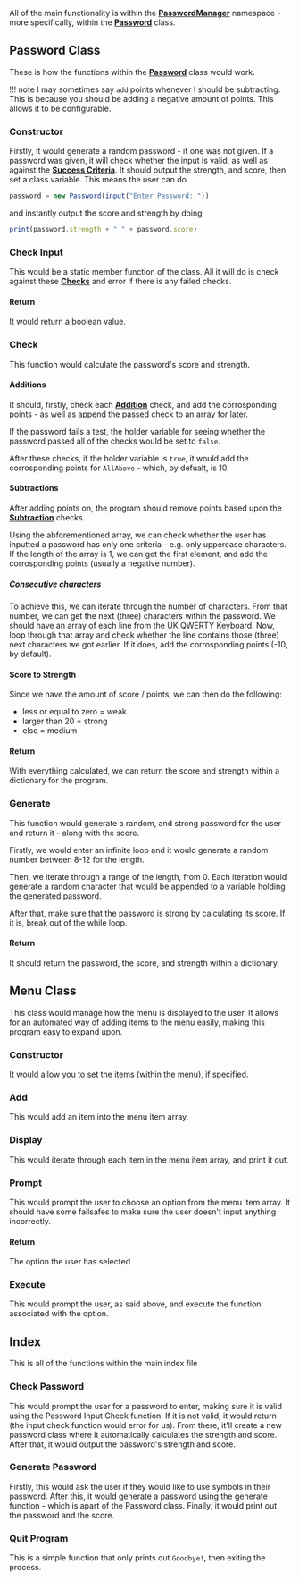 All of the main functionality is within the [**PasswordManager**](https://github.com/Stefanuk12/EasyPasswords/blob/main/src/modules/PasswordManager.ts) namespace - more specifically, within the [**Password**](https://github.com/Stefanuk12/EasyPasswords/blob/main/src/modules/PasswordManager.ts#L92) class.

## Password Class
These is how the functions within the [**Password**](https://github.com/Stefanuk12/EasyPasswords/blob/main/src/modules/PasswordManager.ts#L92) class would work.

!!! note
    I may sometimes say `add` points whenever I should be subtracting. This is because you should be adding a negative amount of points. This allows it to be configurable.

### Constructor
Firstly, it would generate a random password - if one was not given. If a password was given, it will check whether the input is valid, as well as against the [**Success Criteria**](../../analysis/successcriteria/passwordchecker.md/). It should output the strength, and score, then set a class variable. This means the user can do
```ts
password = new Password(input("Enter Password: "))
``` 
and instantly output the score and strength by doing 
```ts
print(password.strength + " " + password.score)
```

### Check Input
This would be a static member function of the class. All it will do is check against these [**Checks**](../../analysis/successcriteria/passwordchecker.md/#checks) and error if there is any failed checks.

#### Return
It would return a boolean value.

### Check
This function would calculate the password's score and strength.

#### Additions
It should, firstly, check each [**Addition**](../../analysis/successcriteria/passwordchecker.md/#additions) check, and add the corrosponding points - as well as append the passed check to an array for later. 

If the password fails a test, the holder variable for seeing whether the password passed all of the checks would be set to `false`.

After these checks, if the holder variable is `true`, it would add the corrosponding points for `AllAbove` - which, by defualt, is 10.

#### Subtractions
After adding points on, the program should remove points based upon the [**Subtraction**](../../analysis/successcriteria/passwordchecker.md/#subtractions) checks.

Using the abforementioned array, we can check whether the user has inputted a password has only one criteria - e.g. only uppercase characters. If the length of the array is 1, we can get the first element, and add the corrosponding points (usually a negative number).

##### Consecutive characters
To achieve this, we can iterate through the number of characters. From that number, we can get the next (three) characters within the password. We should have an array of each line from the UK QWERTY Keyboard. Now, loop through that array and check whether the line contains those (three) next characters we got earlier. If it does, add the corrosponding points (-10, by default).

#### Score to Strength
Since we have the amount of score / points, we can then do the following:
- less or equal to zero = weak
- larger than 20 = strong
- else = medium

#### Return
With everything calculated, we can return the score and strength within a dictionary for the program.

### Generate
This function would generate a random, and strong password for the user and return it - along with the score.

Firstly, we would enter an infinite loop and it would generate a random number between 8-12 for the length.

Then, we iterate through a range of the length, from 0. Each iteration would generate a random character that would be appended to a variable holding the generated password.

After that, make sure that the password is strong by calculating its score. If it is, break out of the while loop.

#### Return
It should return the password, the score, and strength within a dictionary.

## Menu Class
This class would manage how the menu is displayed to the user. It allows for an automated way of adding items to the menu easily, making this program easy to expand upon.

### Constructor
It would allow you to set the items (within the menu), if specified.

### Add
This would add an item into the menu item array.

### Display
This would iterate through each item in the menu item array, and print it out.

### Prompt
This would prompt the user to choose an option from the menu item array. It should have some failsafes to make sure the user doesn't input anything incorrectly.

#### Return
The option the user has selected

### Execute
This would prompt the user, as said above, and execute the function associated with the option.

## Index
This is all of the functions within the main index file

### Check Password
This would prompt the user for a password to enter, making sure it is valid using the Password Input Check function. If it is not valid, it would return (the input check function would error for us). From there, it'll create a new password class where it automatically calculates the strength and score. After that, it would output the password's strength and score.

### Generate Password
Firstly, this would ask the user if they would like to use symbols in their password. After this, it would generate a password using the generate function - which is apart of the Password class. Finally, it would print out the password and the score.

### Quit Program
This is a simple function that only prints out `Goodbye!`, then exiting the process.